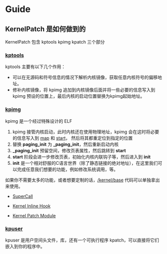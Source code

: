 # Guide

## KernelPatch 是如何做到的

KernelPatch 包含 kptools kpimg kpatch 三个部分

### [kptools](/tools/)

kptools 主要有以下几个作用：

- 可以在无源码和符号信息的情况下解析内核镜像，获取任意内核符号的偏移地址。
- 修补内核镜像，将 kpimg 追加到内核镜像后面并将一些必要的信息写入到 kpimg 预设的位置上，最后内核的启动位置替换为kpimg起始地址。

### [kpimg](/kernel/)

kpimg 是一个经过特殊设计的 ELF

1. kpimg 接管内核启动，此时内核还在使用物理地址，kpimg 会在这时将必要的信息写入到 [map](/kernel/base/map.c) 和 [start](/kernel/base/start.c)，
然后将其都重定位到指定的位置
2. 替换 **paging_init** 为 **_paging_init**，然后重新启动内核
3. **_paging_init** 预留空间，修改页表属性，然后跳转到 **start**
4. **start** 阶段会进一步修改页表，初始化内核内联钩子等，然后进入到 **init**
5. **init** 是一个相对舒服的C语言世界（除了静态链接的绝对地址），在这里我们可以完成任意我们想要的功能，例如修改系统调用，等。  

如果你不需要太多的功能，或者想要定制的话，[/kernel/base](/kernel/base) 代码可以单独拿出来使用。  

- [SuperCall](./super-syscall.md)

- [Kernel Inline Hook](./inline-hook.md)

- [Kernel Patch Module](./module.md)

### [kpuser](/user/)

kpuser 是用户空间头文件，库，还有一个可执行程序 kpatch，可以直接将它们嵌入到你的程序中。
